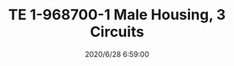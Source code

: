 ﻿---
layout: post 
title: TE 1-968700-1 Male Housing, 3 Circuits
tags: 
categories: housing-terminal
overview: TE 1-968700-1 Male Housing
series: 
part_number: TE 1-968700-1
thumb_img: static/202006/363-thumb-20200628145945.jpg
small_img: static/202006/363-20200628145945.jpg
date: 2020/6/28 6:59:00
---



